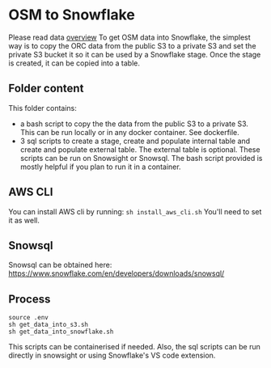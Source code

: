 # OSM to Snowflake

Please read data  [overview](../README.md)
To get OSM data into Snowflake, the simplest way is to copy the ORC data from the public S3 to a private S3 and set the private S3 bucket it so it can be used by a Snowflake stage. Once the stage is created, it can be copied into a table.

## Folder content
This folder contains:
- a bash script to copy the the data from the public S3 to a private S3. This can be run locally or in any docker container. See dockerfile.
- 3 sql scripts to create a stage, create and populate internal table and create and populate external table. The external table is optional. These scripts can be run on Snowsight or Snowsql. The bash script provided is mostly helpful if you plan to run it in a container.

## AWS CLI
You can install AWS cli by running:
```sh install_aws_cli.sh```
You'll need to set it as well.

## Snowsql
Snowsql can be obtained here: https://www.snowflake.com/en/developers/downloads/snowsql/

## Process 
```
source .env
sh get_data_into_s3.sh 
sh get_data_into_snowflake.sh
```

This scripts can be containerised if needed. Also, the sql scripts can be run directly in snowsight or using Snowflake's VS code extension.